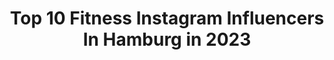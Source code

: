 ---
title: Top 10 Fitness Instagram Influencers In Hamburg in 2023
description: >-
  Find top fitness Instagram influencers in Hamburg in 2023. Most popular hashtags: #hamburg #fitness #fitnessmotivation #motivation.
platform: Instagram
hits: 344
text_top: Discover the best Instagram accounts on inBeat.
text_bottom: Our search engine holds 344 Instagram influencers like this in Hamburg, Germany for you to pitch.
profiles:
  - username: "bayermaex"
    fullname: >-
      Max Bayer
    bio: >-
      ⚡️Founder of @BYMX.de 🇩🇪 MostWantedModels, McfitModels 💢 Athlet @prozis -10% bayermaex 🧉 Team @noccogermany Zum Shakebook
    location: "Germany"
    followers: 20087
    engagement: 780
    commentsToLikes: 0.087455
    id: ck5qa1fpze22u0i114l2qgino
    verified: false
    hashtags: "#blond, #style, #berlinmodel, #shooting"
  - username: "coachhayk"
    fullname: >-
      COACH HAYK | ZERTIFIZIERT
    bio: >-
      ▪️Zertifizierter Personal Trainer ▪️Daily Workout-Tipps ▪️Marketing & Management i.A. ▪️ANFRAGEN: coachhayk@gmail.com
    location: "Germany"
    followers: 20257
    engagement: 651
    commentsToLikes: 0.031746
    id: ckap4sul18psq0i78tfj8wkpn
    verified: false
    hashtags: "#personaltrainerhamburg, #hamburgcity, #fitnessgermany, #fitwerden"
  - username: "biniswelt"
    fullname: >-
      Benita🌹 | Fitness | Portraits
    bio: >-
      📍 Hamburg 📩 DM for shootings ➖21 years old ➖Fitness-Girl ➖Snap : benita_99
    location: "Germany"
    followers: 9175
    engagement: 1137
    commentsToLikes: 0.040042
    id: ck9hasb79dwgm0j78ajzpmm6n
    verified: false
    hashtags: "#selbstbewusstsein, #fitnessgirl, #fitness, #portraitmood"
  - username: "florianteatiu"
    fullname: >-
      Florian Teatiu
    bio: >-
      📍Hamburg • EXOS performance coach • Personal trainer / Athletic coach • Pro dancer / Rugby player • 📧florianteatiu@gmail.com • Trainer @theurbanheroes
    location: "Germany"
    followers: 10895
    engagement: 757
    commentsToLikes: 0.021525
    id: ck8tcni6k01300j78sy1h4k2u
    verified: false
    hashtags: "#hh, #hamburgmeineperle, #hamburg, #holidays"
  - username: "jennifer_prokopenkova"
    fullname: >-
      Jennifer Prokopenkova |Rostock
    bio: >-
      Für Selbstverwirklichung & Freiheit Kraftsport | Reisen | Gesundheit Inspiring healthy living around the world 🌍 LIVE INTERVIEW - MY STORY 👇🏽
    location: "Germany"
    followers: 27566
    engagement: 176
    commentsToLikes: 0.087785
    id: ckap38pjt20pi0i789l7zj0m6
    verified: false
    hashtags: "#warnem, #binzaufr, #bewusstleben, #rostockerm"
  - username: "roadtogloryjil"
    fullname: >-
      No 1 Fitness & Abnehmcoach 🏆
    bio: >-
      Fitness Online Coach, Mentor & Autor 🎥 Fitness Reality Checks ❤️ NO Fake Posts 💩 〰️ ⬇️ OUT NOW: Dein individueller Trainings & Ernährungsplan 🔽
    location: "Germany"
    followers: 180730
    engagement: 171
    commentsToLikes: 0.073012
    id: ck14i33pudeew0i194p2f6tkm
    verified: true
    hashtags: "#muskelaufbau, #transformation, #hamburg, #ego"
  - username: "iurydance"
    fullname: >-
      Iury Matheus 💥
    bio: >-
      • Dancer - Actor 🇧🇷🇩🇪🇵🇹🇨🇵🇬🇧🇪🇦🇮🇹🇨🇭🇧🇪🇮🇪🇨🇿🇦🇹🇳🇱🇱🇺🇫🇮🇩🇰🇸🇪 Shows: @bodyguardmusical @disneys_musical_tarzan @cavalluna.official @laflambeeproductions 👇🏾
    location: "Germany"
    followers: 25208
    engagement: 506
    commentsToLikes: 0.078290
    id: ck8t9girvo04o0j78nxl1mm7o
    verified: false
    hashtags: "#maledancers, #metedan, #lisboando, #milfacesdeumhomemleal"
  - username: "petermatzner"
    fullname: >-
      Peter
    bio: >-
      Hamburg 🇩🇪 Fitness | Fashion | Finance
    location: "Germany"
    followers: 36971
    engagement: 1085
    commentsToLikes: 0.038799
    id: ck8t2c6vvyxf90j78k0370joq
    verified: false
    hashtags: "#powersystem, #powercommunity"
  - username: "raechel_"
    fullname: >-
      Raechel🌸
    bio: >-
      🖤| Lifestyle • Travel • Fitness 📍| Hamburg ✨| 23
    location: "Germany"
    followers: 4707
    engagement: 1866
    commentsToLikes: 0.065302
    id: ckaor4dgblo9w0i78pu86c1tf
    verified: false
    hashtags: "#waves, #perfectweather, #takemeback, #saltyhair"
  - username: "tabiiiiiiiiiiiiiiiiiiiiiiiiiii"
    fullname: >-
      Tabea Schoe.📷🌸
    bio: >-
      • 📸 Anfragen per Dm •📍near Hamburg • privat @tabiiiiiiiiiiiiiifails • 🤍🔐
    location: "Germany"
    followers: 5711
    engagement: 2113
    commentsToLikes: 0.030747
    id: ckap1go99uiq10i78gn211qj5
    verified: false
    hashtags: "#fitnessgirl, #shooting, #hamburg, #hamburgcity"
---